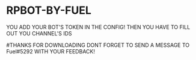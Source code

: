 # RPBOT-BY-FUEL

YOU ADD YOUR BOT'S TOKEN IN THE CONFIG!
THEN YOU HAVE TO FILL OUT YOU CHANNEL'S IDS

#THANKS FOR DOWNLOADING
DONT FORGET TO SEND A MESSAGE TO Fuel#5292 WITH YOUR FEEDBACK!

